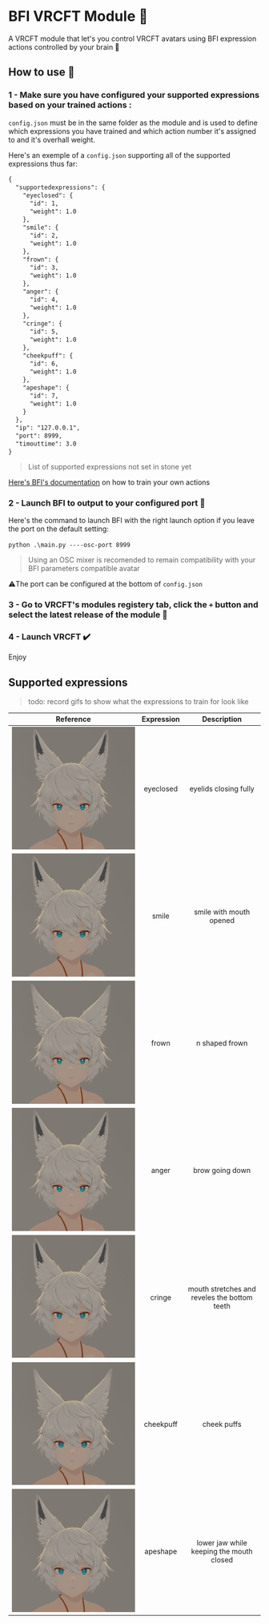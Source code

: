 # BFI VRCFT Module 🧠

A VRCFT module that let's you control VRCFT avatars using BFI expression actions controlled by your brain 🧠

## How to use 🤔

### 1 - Make sure you have configured your supported expressions based on your trained actions :

`config.json` must be in the same folder as the module and is used to define which expressions you have trained and which action number it's assigned to and it's overhall weight.

Here's an exemple of a `config.json` supporting all of the supported expressions thus far:

```
{
  "supportedexpressions": {
    "eyeclosed": {
      "id": 1,
      "weight": 1.0
    },
    "smile": {
      "id": 2,
      "weight": 1.0
    },
    "frown": {
      "id": 3,
      "weight": 1.0
    },
    "anger": {
      "id": 4,
      "weight": 1.0
    },
    "cringe": {
      "id": 5,
      "weight": 1.0
    },
    "cheekpuff": {
      "id": 6,
      "weight": 1.0
    },
    "apeshape": {
      "id": 7,
      "weight": 1.0
    }
  },
  "ip": "127.0.0.1",
  "port": 8999,
  "timouttime": 3.0
}
```

>List of supported expressions not set in stone yet

[Here's BFI's documentation](https://github.com/ChilloutCharles/BrainFlowsIntoVRChat/wiki/Action-Classification-Instructions) on how to train your own actions

### 2 - Launch BFI to output to your configured port 💨

Here's the command to launch BFI with the right launch option if you leave the port on the default setting:

`python .\main.py ----osc-port 8999`

>Using an OSC mixer is recomended to remain compatibility with your BFI parameters compatible avatar

⚠️The port can be configured at the bottom of `config.json`

### 3 - Go to VRCFT's modules registery tab, click the `+` button and select the latest release of the module 📁


### 4 - Launch VRCFT ✔️

Enjoy

## Supported expressions

>todo: record gifs to show what the expressions to train for look like

| Reference                                           | Expression          | Description                                               |
|:---:                                                | :-------------:     |    :-------------:                                        |
| <img src="demogifs/eyeclosed.gif" alt="eyeclosed"/> | eyeclosed           |  eyelids closing fully                                    |
| <img src="demogifs/smile.gif" alt="smile"/>         | smile               | smile with mouth opened                                   |
| <img src="demogifs/frown.gif" alt="frown"/>         | frown               | n shaped frown                                            |
| <img src="demogifs/anger.gif" alt="anger"/>         | anger               | brow going down                                           |
| <img src="demogifs/cringe.gif" alt="cringe"/>       | cringe              | mouth stretches and reveles the bottom teeth              |
| <img src="demogifs/cheekpuff.gif" alt="cheekpuff"/> | cheekpuff           | cheek puffs                                               |
| <img src="demogifs/apeshape.gif" alt="apeshape"/>   | apeshape            | lower jaw while keeping the mouth closed                  |